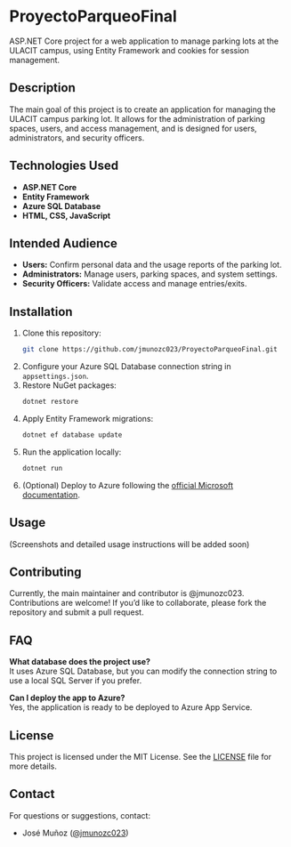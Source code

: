 # ProyectoParqueoFinal

ASP.NET Core project for a web application to manage parking lots at the ULACIT campus, using Entity Framework and cookies for session management.

## Description

The main goal of this project is to create an application for managing the ULACIT campus parking lot. It allows for the administration of parking spaces, users, and access management, and is designed for users, administrators, and security officers.

## Technologies Used

- **ASP.NET Core**
- **Entity Framework**
- **Azure SQL Database**
- **HTML, CSS, JavaScript**

## Intended Audience

- **Users:** Confirm personal data and the usage reports of the parking lot.
- **Administrators:** Manage users, parking spaces, and system settings.
- **Security Officers:** Validate access and manage entries/exits.

## Installation

1. Clone this repository:
   ```bash
   git clone https://github.com/jmunozc023/ProyectoParqueoFinal.git
   ```
2. Configure your Azure SQL Database connection string in `appsettings.json`.
3. Restore NuGet packages:
   ```bash
   dotnet restore
   ```
4. Apply Entity Framework migrations:
   ```bash
   dotnet ef database update
   ```
5. Run the application locally:
   ```bash
   dotnet run
   ```
6. (Optional) Deploy to Azure following the [official Microsoft documentation](https://docs.microsoft.com/en-us/azure/app-service/quickstart-dotnetcore).

## Usage

(Screenshots and detailed usage instructions will be added soon)

## Contributing

Currently, the main maintainer and contributor is @jmunozc023. Contributions are welcome! If you’d like to collaborate, please fork the repository and submit a pull request.

## FAQ

**What database does the project use?**  
It uses Azure SQL Database, but you can modify the connection string to use a local SQL Server if you prefer.

**Can I deploy the app to Azure?**  
Yes, the application is ready to be deployed to Azure App Service.

## License

This project is licensed under the MIT License. See the [LICENSE](LICENSE) file for more details.

## Contact

For questions or suggestions, contact:  
- José Muñoz ([@jmunozc023](https://github.com/jmunozc023))
